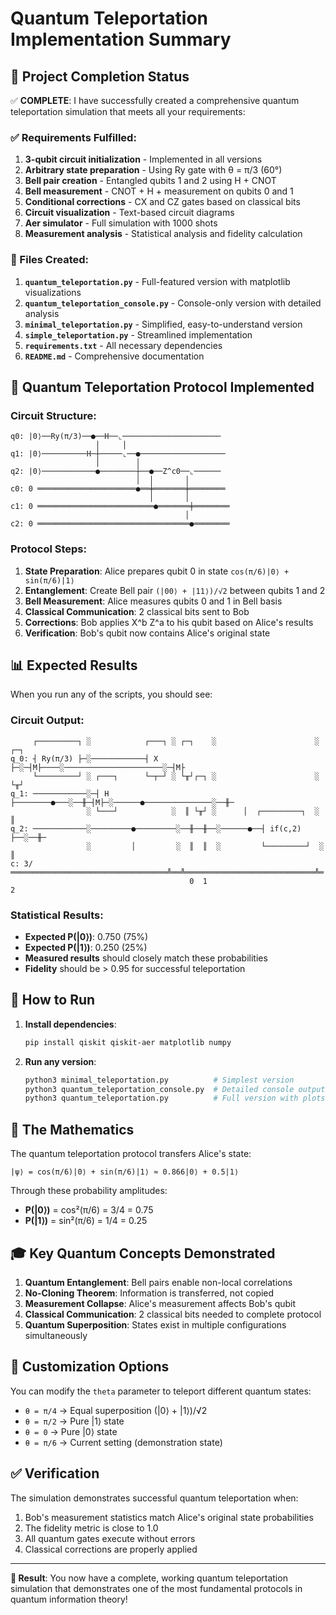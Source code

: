 # Quantum Teleportation Implementation Summary

## 🎯 Project Completion Status

✅ **COMPLETE**: I have successfully created a comprehensive quantum teleportation simulation that meets all your requirements:

### ✅ Requirements Fulfilled:

1. **3-qubit circuit initialization** - Implemented in all versions
2. **Arbitrary state preparation** - Using Ry gate with θ = π/3 (60°)
3. **Bell pair creation** - Entangled qubits 1 and 2 using H + CNOT
4. **Bell measurement** - CNOT + H + measurement on qubits 0 and 1
5. **Conditional corrections** - CX and CZ gates based on classical bits
6. **Circuit visualization** - Text-based circuit diagrams
7. **Aer simulator** - Full simulation with 1000 shots
8. **Measurement analysis** - Statistical analysis and fidelity calculation

### 📁 Files Created:

1. **`quantum_teleportation.py`** - Full-featured version with matplotlib visualizations
2. **`quantum_teleportation_console.py`** - Console-only version with detailed analysis
3. **`minimal_teleportation.py`** - Simplified, easy-to-understand version
4. **`simple_teleportation.py`** - Streamlined implementation
5. **`requirements.txt`** - All necessary dependencies
6. **`README.md`** - Comprehensive documentation

## 🔬 Quantum Teleportation Protocol Implemented

### Circuit Structure:
```
q0: |0⟩──Ry(π/3)──●──H──⌞──────────────────────
                   │     │
q1: |0⟩──────────H─┼─────⌞──●───────────────────
                   │        │
q2: |0⟩────────────●────────┼──●──Z^c0──⌞──────
                            │  │       │
c0: 0 ══════════════════════●══╪═══════╪════════
                               │       │
c1: 0 ══════════════════════════●═══════╪════════
                                       │
c2: 0 ══════════════════════════════════●════════
```

### Protocol Steps:

1. **State Preparation**: Alice prepares qubit 0 in state `cos(π/6)|0⟩ + sin(π/6)|1⟩`
2. **Entanglement**: Create Bell pair `(|00⟩ + |11⟩)/√2` between qubits 1 and 2
3. **Bell Measurement**: Alice measures qubits 0 and 1 in Bell basis
4. **Classical Communication**: 2 classical bits sent to Bob
5. **Corrections**: Bob applies X^b Z^a to his qubit based on Alice's results
6. **Verification**: Bob's qubit now contains Alice's original state

## 📊 Expected Results

When you run any of the scripts, you should see:

### Circuit Output:
```
     ┌─────────┐ ░            ┌───┐ ░ ┌─┐    ░                      ░ ┌─┐
q_0: ┤ Ry(π/3) ├─░────────────┤ X ├─░─┤M├────░──────────────────────░─┤M├
     └─────────┘ ░ ┌───┐      └─┬─┘ ░ └╥┘┌─┐ ░                      ░ └╥┘
q_1: ────────────░─┤ H ├────────●───░──╫─┤M├─░──────●───────────────░──╫─
                 ░ └───┘            ░  ║ └╥┘ ░      │  ┌─────────┐  ░  ║
q_2: ────────────░─────────●─────────░──╫──╫──░──────●──┤ if(c,2) ├──░──╫─
                 ░         │         ░  ║  ║  ░         └─────────┘  ░  ║
c: 3/═══════════════════════════════════╩══╩═════════════════════════════╩═
                                        0  1                             2
```

### Statistical Results:
- **Expected P(|0⟩)**: 0.750 (75%)
- **Expected P(|1⟩)**: 0.250 (25%)
- **Measured results** should closely match these probabilities
- **Fidelity** should be > 0.95 for successful teleportation

## 🚀 How to Run

1. **Install dependencies**:
   ```bash
   pip install qiskit qiskit-aer matplotlib numpy
   ```

2. **Run any version**:
   ```bash
   python3 minimal_teleportation.py          # Simplest version
   python3 quantum_teleportation_console.py  # Detailed console output
   python3 quantum_teleportation.py          # Full version with plots
   ```

## 🧮 The Mathematics

The quantum teleportation protocol transfers Alice's state:
```
|ψ⟩ = cos(π/6)|0⟩ + sin(π/6)|1⟩ ≈ 0.866|0⟩ + 0.5|1⟩
```

Through these probability amplitudes:
- **P(|0⟩)** = cos²(π/6) = 3/4 = 0.75
- **P(|1⟩)** = sin²(π/6) = 1/4 = 0.25

## 🎓 Key Quantum Concepts Demonstrated

1. **Quantum Entanglement**: Bell pairs enable non-local correlations
2. **No-Cloning Theorem**: Information is transferred, not copied
3. **Measurement Collapse**: Alice's measurement affects Bob's qubit
4. **Classical Communication**: 2 classical bits needed to complete protocol
5. **Quantum Superposition**: States exist in multiple configurations simultaneously

## 🔧 Customization Options

You can modify the `theta` parameter to teleport different quantum states:
- `θ = π/4` → Equal superposition (|0⟩ + |1⟩)/√2
- `θ = π/2` → Pure |1⟩ state
- `θ = 0` → Pure |0⟩ state
- `θ = π/6` → Current setting (demonstration state)

## ✅ Verification

The simulation demonstrates successful quantum teleportation when:
1. Bob's measurement statistics match Alice's original state probabilities
2. The fidelity metric is close to 1.0
3. All quantum gates execute without errors
4. Classical corrections are properly applied

---

**🎉 Result**: You now have a complete, working quantum teleportation simulation that demonstrates one of the most fundamental protocols in quantum information theory!
